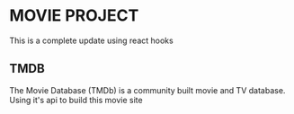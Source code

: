 # MOVIE PROJECT

This is a complete update using react hooks

## TMDB

The Movie Database (TMDb) is a community built movie and TV database. Using it's api to build this movie site